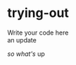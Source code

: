 # trying-out
<!DOCTYPE html>
<html>

<head>
<meta name="viewport" content="width=device-width, initial-scale=1" />
</head>

<body>
<p>Write your code here
</br> an update</p>
<p> <i>so what's </i>up</p>
</body>

</html>
